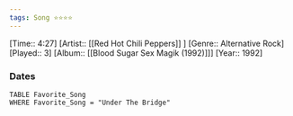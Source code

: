 ```yaml
---
tags: Song ⭐⭐⭐⭐ 
---
```

[Time:: 4:27]
[Artist:: [[Red Hot Chili Peppers]] ]
[Genre:: Alternative Rock]
[Played:: 3]
[Album:: [[Blood Sugar Sex Magik (1992)]]]
[Year:: 1992]
### Dates
````dataview
TABLE Favorite_Song
WHERE Favorite_Song = "Under The Bridge"
````